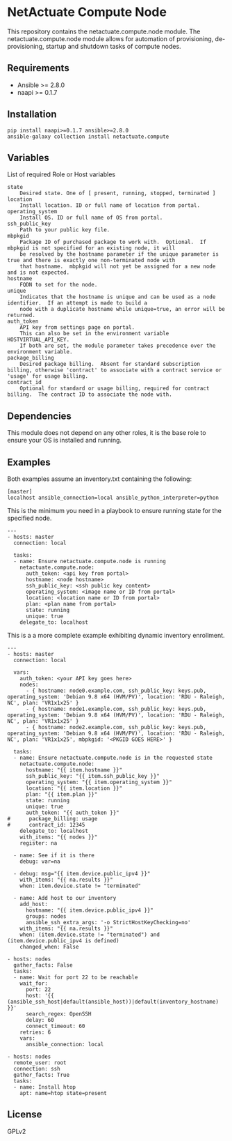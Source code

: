 NetActuate Compute Node
=========

This repository contains the netactuate.compute.node module.  The netactuate.compute.node module allows for automation of provisioning, de-provisioning, startup and shutdown tasks of compute nodes.

Requirements
------------

  * Ansible >= 2.8.0
  * naapi >= 0.1.7

Installation
------------

    pip install naapi>=0.1.7 ansible>=2.8.0
    ansible-galaxy collection install netactuate.compute


Variables
---------

List of required Role or Host variables

	state
		Desired state. One of [ present, running, stopped, terminated ]
	location
		Install location. ID or full name of location from portal.
	operating_system
		Install OS. ID or full name of OS from portal.
	ssh_public_key
		Path to your public key file.
	mbpkgid
		Package ID of purchased package to work with.  Optional.  If mbpkgid is not specified for an existing node, it will
		be resolved by the hostname parameter if the unique parameter is true and there is exactly one non-terminated node with
		that hostname.  mbpkgid will not yet be assigned for a new node and is not expected.
	hostname
		FQDN to set for the node.
	unique
		Indicates that the hostname is unique and can be used as a node identifier.  If an attempt is made to build a
		node with a duplicate hostname while unique=true, an error will be returned.
	auth_token
		API key from settings page on portal.
		This can also be set in the environment variable HOSTVIRTUAL_API_KEY.
		If both are set, the module parameter takes precedence over the environment variable.
	package_billing
		Desired package billing.  Absent for standard subscription billing, otherwise 'contract' to associate with a contract service or 'usage' for usage billing.
	contract_id
		Optional for standard or usage billing, required for contract billing.  The contract ID to associate the node with.


Dependencies
------------

This module does not depend on any other roles, it is the base role to ensure
your OS is installed and running.

Examples
----------------

Both examples assume an inventory.txt containing the following:

    [master]
    localhost ansible_connection=local ansible_python_interpreter=python

This is the minimum you need in a playbook to ensure running state for the specified node.

    ---
    - hosts: master
      connection: local

      tasks:
      - name: Ensure netactuate.compute.node is running
        netactuate.compute.node:
          auth_token: <api key from portal>
          hostname: <node hostname>
          ssh_public_key: <ssh public key content>
          operating_system: <image name or ID from portal>
          location: <location name or ID from portal>
          plan: <plan name from portal>
          state: running
          unique: true
        delegate_to: localhost

This is a a more complete example exhibiting dynamic inventory enrollment.

    ---
    - hosts: master
      connection: local

      vars:
        auth_token: <your API key goes here>
        nodes:
          - { hostname: node0.example.com, ssh_public_key: keys.pub, operating_system: 'Debian 9.8 x64 (HVM/PV)', location: 'RDU - Raleigh, NC', plan: 'VR1x1x25' }
          - { hostname: node1.example.com, ssh_public_key: keys.pub, operating_system: 'Debian 9.8 x64 (HVM/PV)', location: 'RDU - Raleigh, NC', plan: 'VR1x1x25' }
          - { hostname: node2.example.com, ssh_public_key: keys.pub, operating_system: 'Debian 9.8 x64 (HVM/PV)', location: 'RDU - Raleigh, NC', plan: 'VR1x1x25', mbpkgid: '<PKGID GOES HERE>' }

      tasks:
      - name: Ensure netactuate.compute.node is in the requested state
        netactuate.compute.node:
          hostname: "{{ item.hostname }}"
          ssh_public_key: "{{ item.ssh_public_key }}"
          operating_system: "{{ item.operating_system }}"
          location: "{{ item.location }}"
          plan: "{{ item.plan }}"
          state: running
          unique: true
          auth_token: "{{ auth_token }}"
    #      package_billing: usage
    #      contract_id: 12345
        delegate_to: localhost
        with_items: "{{ nodes }}"
        register: na

      - name: See if it is there
        debug: var=na

      - debug: msg="{{ item.device.public_ipv4 }}"
        with_items: "{{ na.results }}"
        when: item.device.state != "terminated"

      - name: Add host to our inventory
        add_host:
          hostname: "{{ item.device.public_ipv4 }}"
          groups: nodes
          ansible_ssh_extra_args: '-o StrictHostKeyChecking=no'
        with_items: "{{ na.results }}"
        when: (item.device.state != "terminated") and (item.device.public_ipv4 is defined)
        changed_when: False

    - hosts: nodes
      gather_facts: False
      tasks:
      - name: Wait for port 22 to be reachable
        wait_for:
          port: 22
          host: '{{ (ansible_ssh_host|default(ansible_host))|default(inventory_hostname) }}'
          search_regex: OpenSSH
          delay: 60
          connect_timeout: 60
        retries: 6
        vars:
          ansible_connection: local

    - hosts: nodes
      remote_user: root
      connection: ssh
      gather_facts: True
      tasks:
      - name: Install htop
        apt: name=htop state=present


License
-------

GPLv2
